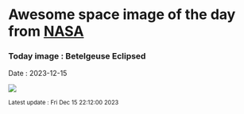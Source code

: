 
# Awesome space image of the day from [NASA](https://api.nasa.gov/)

### Today image : Betelgeuse Eclipsed
Date : 2023-12-15

![](https://apod.nasa.gov/apod/image/2312/OrionBetelgeuse_occultation1024.jpg)

<small>Latest update : Fri Dec 15 22:12:00 2023</small>
        